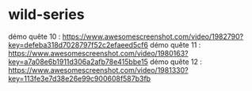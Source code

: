 # wild-series

démo quête 10 : https://www.awesomescreenshot.com/video/1982790?key=defeba318d7028797f52c2efaeed5cf6
démo quête 11 : https://www.awesomescreenshot.com/video/1980163?key=a7a08e6b1911d306a2afb78e415bbe15
démo quête 12 : https://www.awesomescreenshot.com/video/1981330?key=113fe3e7d38e26e99c900608f587b3fb
